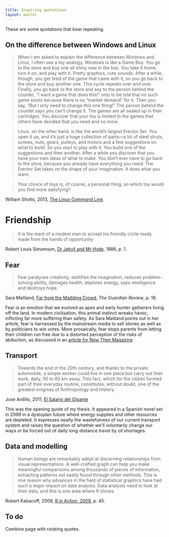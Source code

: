 ```yaml
---
title: Inspiring quotations
layout: master
---
```


These are some quotations that bear repeating. 

## On the difference between Windows and Linux

> When I am asked to explain the difference between Windows and Linux, I often use a toy analogy.  Windows is like a Game Boy. You go to the store and buy one all shiny new in the box. You take it home, turn it on, and play with it. Pretty graphics, cute sounds. After a while, though, you get tired of the game that came with it, so you go back to the store and buy another one. This cycle repeats over and over. Finally, you go back to the store and say to the person behind the counter, “I want a game that does this!” only to be told that no such game exists because there is no “market demand” for it. Then you say, “But I only need to change this one thing!” The person behind the counter says you can’t change it. The games are all sealed up 
> in their cartridges. You discover that your toy is limited to the games that others have decided that you need and no more.

> Linux, on the other hand, is like the world’s largest Erector Set. You open it up, and it’s just a huge collection of parts—a lot of steel struts, screws, nuts, gears, pulleys, and motors and a few suggestions on what to build. So you start to play with it. You build one of the suggestions and then another. After a while you discover that you have your own ideas of what to make. You don’t ever have to go back to the store, because you already have everything you need. The Erector Set takes on the shape of your imagination. It does what you want.

> Your choice of toys is, of course, a personal thing, so which toy would you find more satisfying?

William Shotts, 2013, [The Linux Command Line](http://linuxcommand.org/tlcl.php).

# Friendship
> It is the mark of a modest man to accept his friendly circle ready made from the 
> hands of opportunity

Robert Louis Stevenson, [Dr Jekyll and Mr Hyde](http://www.gutenberg.org/ebooks/42), 1886, p. 1.

## Fear

> Fear paralyses creativity, stultifies the imagination, reduces problem-solving ability, 
> damages health, depletes energy, saps intelligence and destroys hope. 

Sara Maitland, [Far from the Madding Crowd](http://www.theguardian.com/books/2014/jan/11/why-society-problem-being-alone), *The Guardian
Review*, p. 19.

Fear is an emotion that we evolved as apes and early hunter gatherers living off the land.
In modern civilisation, this animal instinct wreaks havoc, inflicting far more suffering than
safety. As Sara Maitland points out in her article, fear is harnessed by the mainstream media
to sell stories as well as by politicians to win votes. More prosaically, fear stops parents
from letting their children run free due to a distorted perception of the risks of abduction,
as discussed in an [article for Now Then Magazine](http://nowthenmagazine.com/issue-33/fear/).

## Transport

> Towards the end of the 20th century, and thanks to the private automobile, a simple worker could live in one place but carry out their work,
> daily, 50 to 60 km away. This fact, which for the citizen formed part of their everyday routine, constitutes, without doubt, one of the greatest enigmas of Anthropology and History.

Jose Ardillo, 2011, [El Salario del Gigante](http://www.pepitas.net/libro/el-salario-del-gigante)

This was the opening quote of my thesis. It appeared in a Spanish novel set in 2099 in a
dystopian future where energy supplies and other resources are depleted. It expresses
neatly the wastefulness of our current transport system and raises the question
of whether we'll voluntarily change our ways or be forced out of daily long-distance travel
by oil shortages.

## Data and modelling

> Human beings are remarkably adept at discerning relationships from visual
> representations. A well-crafted graph can help you make meaningful comparisons among thousands of pieces of information, extracting patterns not easily found through other methods. This is one reason why advances in the field of statistical graphics have had such a major impact on data analysis. Data analysts need to look at their data, and this is one area where R shines.

Robert Kabacoff, 2009, [R in Action, 2009](http://www.manning.com/kabacoff/), p. 45.

## To do

Combine page with rotating quotes.


